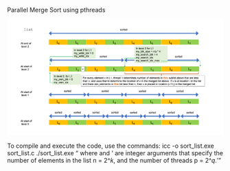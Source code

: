 Parallel Merge Sort using pthreads

![Parallel Merge Sort](https://github.com/susavlsh10/Parallel-Computing/blob/main/images/MergeSort.png)



To compile and execute the code, use the commands:
icc -o sort_list.exe sort_list.c
./sort_list.exe <k> <q>
where <k> and <q> are integer arguments that specify the number of elements in the list n = 2^𝑘, and the number of threads p = 2^𝑞. 

